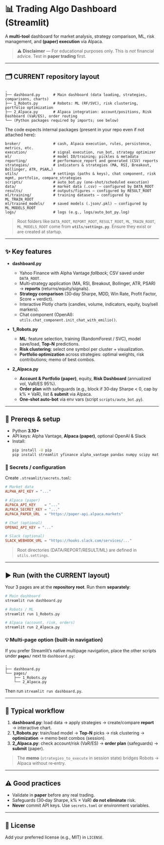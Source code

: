 # 📊 Trading Algo Dashboard (Streamlit)

A **multi‑tool** dashboard for market analysis, strategy comparison, ML, risk management, and **(paper) execution** via Alpaca.

> ⚠️ **Disclaimer** — For educational purposes only. This is *not* financial advice. Test in **paper trading** first.

---

## 🗂️ CURRENT repository layout

```
.
├── dashboard.py      # Main dashboard (data loading, strategies, comparisons, charts)
├── 1_Robots.py       # Robots: ML (RF/SVC), risk clustering, portfolio optimization
├── 2_Alpaca.py       # Alpaca integration: account/positions, Risk Dashboard (VaR/ES), order routing
└── (Python packages required by imports; see below)
```

The code expects internal packages (present in your repo even if not attached here):

```
broker/               # cash, Alpaca execution, rules, persistence, metrics, etc.
execution/            # signal execution, run_bot, strategy optimizer
ml/                   # model IO/training; pickles & metadata
reporting/            # performance_report and generated (CSV) reports
strategies/           # indicators & strategies (MA, RSI, Breakout, Bollinger, ATR, PSAR…)
utils/                # settings (paths & keys), chat component, risk mgmt, portfolio, compare_strategies
scripts/              # auto_bot.py (one‑shot/scheduled execution)
data/                 # market data (.csv) — configured by DATA_ROOT
results/              # outputs/figures — configured by RESULT_ROOT
ml/training/          # training datasets — configured by ML_TRAIN_ROOT
ml/trained_models/    # saved models (.json/.pkl) — configured by ML_MODELS_ROOT
logs/                 # logs (e.g., logs/auto_bot_py.log)
```

> Root folders like `DATA_ROOT`, `REPORT_ROOT`, `RESULT_ROOT`, `ML_TRAIN_ROOT`, `ML_MODELS_ROOT` come from **`utils/settings.py`**. Ensure they exist or are created at startup.

---

## ✨ Key features

- **dashboard.py**
  - Yahoo Finance with Alpha Vantage *fallback*; CSV saved under `DATA_ROOT`.
  - Multi‑strategy application (MA, RSI, Breakout, Bollinger, ATR, PSAR) → **reports** (returns/equity/signals).
  - **Strategy comparison** (30‑day Sharpe, MDD, Win Rate, Profit Factor, Score + verdict).
  - Interactive Plotly charts (candles, volume, indicators, equity, buy/sell markers).
  - Chat component (OpenAI): `utils.chat_component.init_chat_with_emilio()`.

- **1_Robots.py**
  - **ML**: feature selection, training (RandomForest / SVC), model save/load, **Top‑N** predictions.
  - **Risk clustering**: select one symbol per cluster + visualization.
  - **Portfolio optimization** across strategies: optimal weights, risk contributions; memo of best combos.

- **2_Alpaca.py**
  - **Account & Portfolio (paper)**, equity, **Risk Dashboard** (annualized vol, VaR/ES 95%).
  - **Order plan** with safeguards (e.g., block if 30‑day Sharpe < 0, cap by k% × VaR), list & **submit** via Alpaca.
  - **One‑shot auto‑bot** via env vars (script `scripts/auto_bot.py`).

---

## 🔧 Prereqs & setup

- Python **3.10+**
- API keys: Alpha Vantage, **Alpaca (paper)**, optional OpenAI & Slack
- Install:
  ```bash
  pip install -U pip
  pip install streamlit yfinance alpha_vantage pandas numpy scipy matplotlib plotly ta scikit-learn               alpaca-trade-api alpaca-py openai streamlit-plotly-events
  ```

### 🔑 Secrets / configuration

Create `.streamlit/secrets.toml`:

```toml
# Market data
ALPHA_API_KEY = "..."

# Alpaca (paper)
ALPACA_API_KEY    = "..."
ALPACA_SECRET_KEY = "..."
ALPACA_PAPER_URL  = "https://paper-api.alpaca.markets"

# Chat (optional)
OPENAI_API_KEY = "..."

# Slack (optional)
SLACK_WEBHOOK_URL = "https://hooks.slack.com/services/..."
```

> Root directories (DATA/REPORT/RESULT/ML) are defined in `utils.settings`.

---

## ▶️ Run (with the CURRENT layout)

Your 3 pages are at the **repository root**. Run them **separately**:

```bash
# Main dashboard
streamlit run dashboard.py

# Robots / ML
streamlit run 1_Robots.py

# Alpaca (account, risk, orders)
streamlit run 2_Alpaca.py
```

### 💡 Multi‑page option (built‑in navigation)
If you prefer Streamlit’s native multipage navigation, place the other scripts under **`pages/`** next to `dashboard.py`:
```
.
├── dashboard.py
└── pages/
    ├── 1_Robots.py
    └── 2_Alpaca.py
```
Then run `streamlit run dashboard.py`.

---

## 🔁 Typical workflow

1. **dashboard.py**: load data → apply strategies → create/compare **report** → interactive chart.  
2. **1_Robots.py**: train/load model → **Top‑N** picks → risk clustering → **optimization** → memo best combos (session).  
3. **2_Alpaca.py**: check account/risk (VaR/ES) → **order plan** (safeguards) → **submit** (paper).

> The **memo** (`strategies_to_execute` in session state) bridges Robots → Alpaca without re‑entry.

---

## ⚠️ Good practices

- Validate in **paper** before any real trading.
- Safeguards (30‑day Sharpe, k% × VaR) **do not eliminate** risk.
- **Never** commit API keys. Use `secrets.toml` or environment variables.

---

## 📄 License

Add your preferred license (e.g., MIT) in `LICENSE`.
